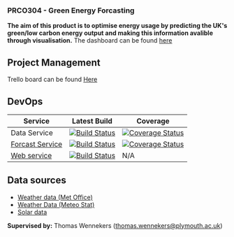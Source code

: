 ### PRCO304 - Green Energy Forcasting 

**The aim of this product is to optimise energy usage by predicting the UK's green/low carbon energy output and making this information avalible through visualisation.** The dashboard can be found [here](http://future-energy.live)

## Project Management
Trello board can be found [Here](https://trello.com/b/6xNoue4h/prco304-george-downer)

## DevOps

| Service | Latest Build | Coverage |
|--|--|--|
| Data Service | [![Build Status](https://travis-ci.com/gwdowner/DataService.svg?branch=master)](https://travis-ci.com/gwdowner/DataService) | <a href='https://coveralls.io/github/gwdowner/DataService'><img src='https://coveralls.io/repos/github/gwdowner/DataService/badge.svg' alt='Coverage Status' /></a> |
| [Forcast Service](http://forecast.api.future-energy.live/) | [![Build Status](https://travis-ci.com/gwdowner/ForecastService.svg?branch=master)](https://travis-ci.com/gwdowner/ForecastService) | [![Coverage Status](https://coveralls.io/repos/github/gwdowner/ForecastService/badge.svg?branch=master)](https://coveralls.io/github/gwdowner/ForecastService?branch=master) |
| [Web service](http://future-energy.live/) | [![Build Status](https://travis-ci.com/gwdowner/Webservice.svg?branch=master)](https://travis-ci.com/gwdowner/Webservice) | N/A |

## Data sources
* [Weather data (Met Office)](https://www.metoffice.gov.uk/)
* [Weather Data (Meteo Stat)](https://meteostat.net/)
* [Solar data](https://www.solar.sheffield.ac.uk/pvlive/api/)




**Supervised by:** Thomas Wennekers (thomas.wennekers@plymouth.ac.uk)
